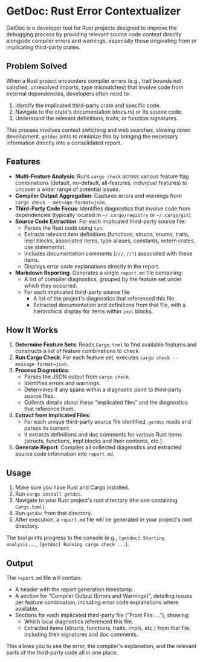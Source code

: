 # GetDoc: Rust Error Contextualizer

GetDoc is a developer tool for Rust projects designed to improve the debugging process by providing relevant source code context directly alongside compiler errors and warnings, especially those originating from or implicating third-party crates.

## Problem Solved

When a Rust project encounters compiler errors (e.g., trait bounds not satisfied, unresolved imports, type mismatches) that involve code from external dependencies, developers often need to:
1.  Identify the implicated third-party crate and specific code.
2.  Navigate to the crate's documentation (docs.rs) or its source code.
3.  Understand the relevant definitions, traits, or function signatures.

This process involves context switching and web searches, slowing down development. `getdoc` aims to minimize this by bringing the necessary information directly into a consolidated report.

## Features

* **Multi-Feature Analysis**: Runs `cargo check` across various feature flag combinations (default, no-default, all-features, individual features) to uncover a wider range of potential issues.
* **Compiler Output Aggregation**: Captures errors and warnings from `cargo check --message-format=json`.
* **Third-Party Code Focus**: Identifies diagnostics that involve code from dependencies (typically located in `~/.cargo/registry` or `~/.cargo/git`).
* **Source Code Extraction**: For each implicated third-party source file:
    * Parses the Rust code using `syn`.
    * Extracts relevant item definitions (functions, structs, enums, traits, impl blocks, associated items, type aliases, constants, extern crates, use statements).
    * Includes documentation comments (`///`, `//!`) associated with these items.
    * Displays error code explanations directly in the report.
* **Markdown Reporting**: Generates a single `report.md` file containing:
    * A list of compiler diagnostics, grouped by the feature set under which they occurred.
    * For each implicated third-party source file:
        * A list of the project's diagnostics that referenced this file.
        * Extracted documentation and definitions from that file, with a hierarchical display for items within `impl` blocks.

## How It Works

1.  **Determine Feature Sets**: Reads `Cargo.toml` to find available features and constructs a list of feature combinations to check.
2.  **Run Cargo Check**: For each feature set, executes `cargo check --message-format=json`.
3.  **Process Diagnostics**:
    * Parses the JSON output from `cargo check`.
    * Identifies errors and warnings.
    * Determines if any spans within a diagnostic point to third-party source files.
    * Collects details about these "implicated files" and the diagnostics that reference them.
4.  **Extract from Implicated Files**:
    * For each unique third-party source file identified, `getdoc` reads and parses its content.
    * It extracts definitions and doc comments for various Rust items (structs, functions, impl blocks and their contents, etc.).
5.  **Generate Report**: Compiles all collected diagnostics and extracted source code information into `report.md`.

## Usage

1.  Make sure you have Rust and Cargo installed.
2.  Run `cargo install getdoc`.
3.  Navigate to your Rust project's root directory (the one containing `Cargo.toml`).
4.  Run `getdoc` from that directory.
5.  After execution, a `report.md` file will be generated in your project's root directory.

The tool prints progress to the console (e.g., `[getdoc] Starting analysis...`, `[getdoc] Running cargo check ...`).

## Output

The `report.md` file will contain:
* A header with the report generation timestamp.
* A section for "Compiler Output (Errors and Warnings)", detailing issues per feature combination, including error code explanations where available.
* Sections for each implicated third-party file ("From File: ..."), showing:
    * Which local diagnostics referenced this file.
    * Extracted items (structs, functions, traits, impls, etc.) from that file, including their signatures and doc comments.

This allows you to see the error, the compiler's explanation, and the relevant parts of the third-party code all in one place.
